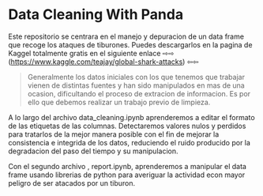# Data Cleaning With Panda

Este repositorio se centrara en el manejo y depuracion de un data frame que recoge los ataques de tiburones. Puedes descargarlos en la pagina de Kaggel totalmente gratis en el siguiente enlace  ⇨⇨ (https://www.kaggle.com/teajay/global-shark-attacks) ⇦⇦

>Generalmente los datos iniciales con los que tenemos que trabajar vienen de distintas fuentes y han sido manipulados en mas de una ocasion, dificultando el proceso de extracion de informacion. Es por ello que debemos realizar un trabajo previo de limpieza. 



A lo largo del archivo  data_cleaning.ipynb aprenderemos a editar el formato de las etiquetas de las columnas. Detectaremos valores nulos y perdidos para tratarlos de la mejor manera posible con el fin de mejorar la consistencia e integrida de los datos, reduciendo el ruido producido por la degradacion del paso del tiempo y su manipulacion. 

Con el segundo archivo , report.ipynb, aprenderemos a manipular el data frame usando librerias de python para averiguar la actividad econ mayor peligro de ser atacados por un tiburon.  
